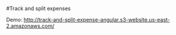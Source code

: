 #Track and split expenses



Demo: http://track-and-split-expense-angular.s3-website.us-east-2.amazonaws.com/
